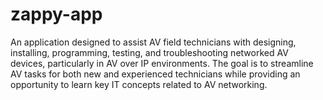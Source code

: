# zappy-app
An application designed to assist AV field technicians with designing, installing, programming, testing, and troubleshooting networked AV devices, particularly in AV over IP environments. The goal is to streamline AV tasks for both new and experienced technicians while providing an opportunity to learn key IT concepts related to AV networking.
